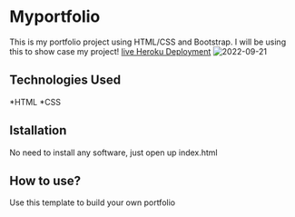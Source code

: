# Myportfolio

This is my portfolio project using HTML/CSS and Bootstrap. I will be using this to show case my project!
[live Heroku Deployment](https://portfoliosavi.herokuapp.com/)
![2022-09-21](https://user-images.githubusercontent.com/112298154/191652229-4fd6f1cb-f0cd-40f7-ac6b-7f5eef622c96.png)

## Technologies Used
*HTML
*CSS

## Istallation
No need to install any software, just open up index.html

## How to use?
Use this template to build your own portfolio
